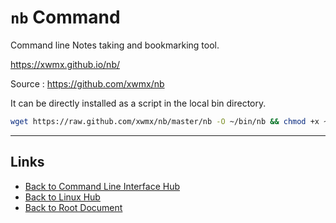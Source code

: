 # `nb` Command

Command line Notes taking and bookmarking tool.

<https://xwmx.github.io/nb/>

Source : <https://github.com/xwmx/nb>

It can be directly installed as a script in the local bin directory.
```sh
wget https://raw.github.com/xwmx/nb/master/nb -O ~/bin/nb && chmod +x ~/bin/nb
```


----
<!-- Footer Begins Here -->
## Links

- [Back to Command Line Interface Hub](./README.md)
- [Back to Linux Hub](../README.md)
- [Back to Root Document](../../README.md)

